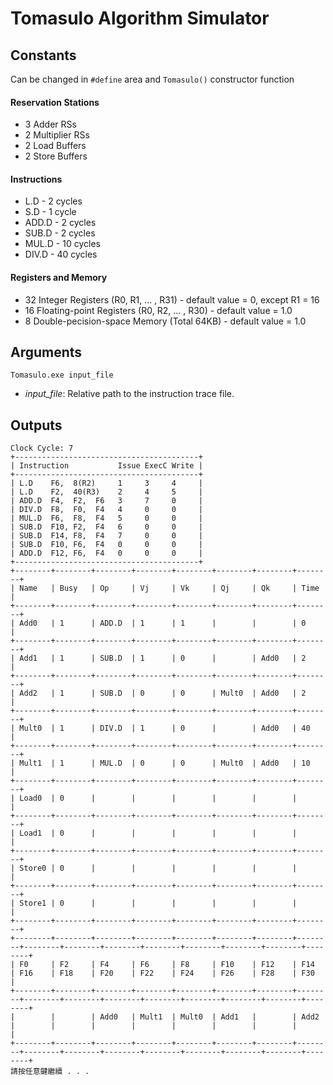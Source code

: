 # Tomasulo Algorithm Simulator

## Constants
Can be changed in `#define` area and `Tomasulo()` constructor function

#### Reservation Stations
* 3 Adder RSs
* 2 Multiplier RSs
* 2 Load Buffers
* 2 Store Buffers

#### Instructions
* L.D - 2 cycles
* S.D - 1 cycle
* ADD.D - 2 cycles
* SUB.D - 2 cycles
* MUL.D - 10 cycles
* DIV.D - 40 cycles

#### Registers and Memory
* 32 Integer Registers (R0, R1, ... , R31) - default value = 0, except R1 = 16
* 16 Floating-point Registers (R0, R2, ... , R30) - default value = 1.0
* 8 Double-pecision-space Memory (Total 64KB) - default value = 1.0

## Arguments
```
Tomasulo.exe input_file
```
* *input_file*:  Relative path to the instruction trace file.

## Outputs
```
Clock Cycle: 7
+-----------------------------------------+
| Instruction           Issue ExecC Write |
+-----------------------------------------+
| L.D    F6,  8(R2)     1     3     4     |
| L.D    F2,  40(R3)    2     4     5     |
| ADD.D  F4,  F2,  F6   3     7     0     |
| DIV.D  F8,  F0,  F4   4     0     0     |
| MUL.D  F6,  F8,  F4   5     0     0     |
| SUB.D  F10, F2,  F4   6     0     0     |
| SUB.D  F14, F8,  F4   7     0     0     |
| SUB.D  F10, F6,  F4   0     0     0     |
| ADD.D  F12, F6,  F4   0     0     0     |
+-----------------------------------------+
+--------+--------+--------+--------+--------+--------+--------+--------+
| Name   | Busy   | Op     | Vj     | Vk     | Qj     | Qk     | Time   |
+--------+--------+--------+--------+--------+--------+--------+--------+
| Add0   | 1      | ADD.D  | 1      | 1      |        |        | 0      |
+--------+--------+--------+--------+--------+--------+--------+--------+
| Add1   | 1      | SUB.D  | 1      | 0      |        | Add0   | 2      |
+--------+--------+--------+--------+--------+--------+--------+--------+
| Add2   | 1      | SUB.D  | 0      | 0      | Mult0  | Add0   | 2      |
+--------+--------+--------+--------+--------+--------+--------+--------+
| Mult0  | 1      | DIV.D  | 1      | 0      |        | Add0   | 40     |
+--------+--------+--------+--------+--------+--------+--------+--------+
| Mult1  | 1      | MUL.D  | 0      | 0      | Mult0  | Add0   | 10     |
+--------+--------+--------+--------+--------+--------+--------+--------+
| Load0  | 0      |        |        |        |        |        |        |
+--------+--------+--------+--------+--------+--------+--------+--------+
| Load1  | 0      |        |        |        |        |        |        |
+--------+--------+--------+--------+--------+--------+--------+--------+
| Store0 | 0      |        |        |        |        |        |        |
+--------+--------+--------+--------+--------+--------+--------+--------+
| Store1 | 0      |        |        |        |        |        |        |
+--------+--------+--------+--------+--------+--------+--------+--------+
+--------+--------+--------+--------+--------+--------+--------+--------+--------+--------+--------+--------+--------+--------+--------+--------+
| F0     | F2     | F4     | F6     | F8     | F10    | F12    | F14    | F16    | F18    | F20    | F22    | F24    | F26    | F28    | F30    |
+--------+--------+--------+--------+--------+--------+--------+--------+--------+--------+--------+--------+--------+--------+--------+--------+
|        |        | Add0   | Mult1  | Mult0  | Add1   |        | Add2   |        |        |        |        |        |        |        |        |
+--------+--------+--------+--------+--------+--------+--------+--------+--------+--------+--------+--------+--------+--------+--------+--------+
請按任意鍵繼續 . . .
```
